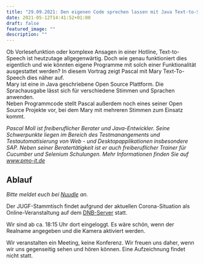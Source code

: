 ```yaml
---
title: "29.09.2021: Den eigenen Code sprechen lassen mit Java Text-to-Speech"
date: 2021-05-12T14:41:52+01:00
draft: false
featured_image: ""
description: ""
---
```


Ob Vorlesefunktion oder komplexe Ansagen in einer Hotline, Text-to-Speech ist heutzutage allgegenwärtig. Doch wie genau funktioniert dies eigentlich und wie könnten eigene Programme mit solch einer Funktionalität ausgestattet werden?
In diesem Vortrag zeigt Pascal mit Mary Text-To-Speech dies näher auf.  
Mary ist eine in Java geschriebene Open Source Plattform. Die Sprachausgabe lässt sich für verschiedene Stimmen und Sprachen anwenden.  
Neben Programmcode stellt Pascal außerdem noch eines seiner Open Source Projekte vor, bei dem Mary mit mehreren Stimmen zum Einsatz kommt.

_Pascal Moll ist freiberuflicher Berater und Java-Entwickler. Seine Schwerpunkte liegen im Bereich des Testmanangements und Testautomatisierung von Web - und Desktopapplikationen insbesondere SAP. Neben seiner Beratertätigkeit ist er auch freiberuflicher Trainer für Cucumber und Selenium Schulungen. Mehr Informationen finden Sie auf www.pmo-it.de_

## Ablauf 

_Bitte meldet euch bei [Nuudle](https://nuudel.digitalcourage.de/nsqczalsbObtENkQ) an._

Der JUGF-Stammtisch findet aufgrund der aktuellen Corona-Situation als Online-Veranstaltung auf dem [DNB-Server](http://meet.dnb.de/raum/jugfmeeting) statt.

Wir sind ab ca. 18:15 Uhr dort eingeloggt. Es wäre schön, wenn der Realname angegeben und die Kamera aktiviert werden.

Wir veranstalten ein Meeting, keine Konferenz. Wir freuen uns daher, wenn wir uns gegenseitig sehen und hören können.
Eine Aufzeichnung findet nicht statt.